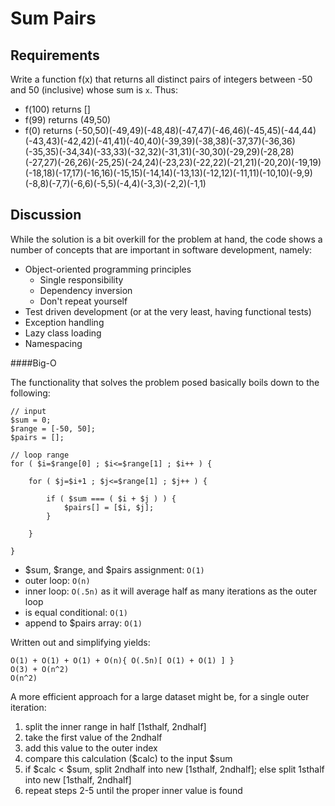 # Sum Pairs

## Requirements

Write a function f(x) that returns all distinct pairs of integers between -50 and 50 (inclusive) whose sum is `x`. Thus:

- f(100) returns []
- f(99) returns (49,50)
- f(0) returns (-50,50)(-49,49)(-48,48)(-47,47)(-46,46)(-45,45)(-44,44)(-43,43)(-42,42)(-41,41)(-40,40)(-39,39)(-38,38)(-37,37)(-36,36)(-35,35)(-34,34)(-33,33)(-32,32)(-31,31)(-30,30)(-29,29)(-28,28)(-27,27)(-26,26)(-25,25)(-24,24)(-23,23)(-22,22)(-21,21)(-20,20)(-19,19)(-18,18)(-17,17)(-16,16)(-15,15)(-14,14)(-13,13)(-12,12)(-11,11)(-10,10)(-9,9)(-8,8)(-7,7)(-6,6)(-5,5)(-4,4)(-3,3)(-2,2)(-1,1)

## Discussion

While the solution is a bit overkill for the problem at hand, the code shows a number of concepts that are important in software development, namely:

- Object-oriented programming principles
    - Single responsibility
    - Dependency inversion
    - Don't repeat yourself
- Test driven development (or at the very least, having functional tests)
- Exception handling
- Lazy class loading
- Namespacing

####Big-O

The functionality that solves the problem posed basically boils down to the following:

    // input
    $sum = 0;
    $range = [-50, 50];
    $pairs = [];

    // loop range
    for ( $i=$range[0] ; $i<=$range[1] ; $i++ ) {

        for ( $j=$i+1 ; $j<=$range[1] ; $j++ ) {

            if ( $sum === ( $i + $j ) ) {
                $pairs[] = [$i, $j];
            }

        }

    }

- $sum, $range, and $pairs assignment: `O(1)`
- outer loop: `O(n)`
- inner loop: `O(.5n)` as it will average half as many iterations as the outer loop
- is equal conditional: `O(1)`
- append to $pairs array: `O(1)`

Written out and simplifying yields:

    O(1) + O(1) + O(1) + O(n){ O(.5n)[ O(1) + O(1) ] }
    O(3) + O(n^2)
    O(n^2)

A more efficient approach for a large dataset might be, for a single outer iteration:

1. split the inner range in half [1sthalf, 2ndhalf]
2. take the first value of the 2ndhalf
3. add this value to the outer index
4. compare this calculation ($calc) to the input $sum
5. if $calc < $sum, split 2ndhalf into new [1sthalf, 2ndhalf]; else split 1sthalf into new [1sthalf, 2ndhalf]
6. repeat steps 2-5 until the proper inner value is found

